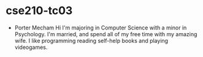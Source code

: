 # cse210-tc03
- Porter Mecham
Hi I'm majoring in Computer Science with a minor in Psychology.
I'm married, and spend all of my free time with my amazing wife.
I like programming reading self-help books and playing videogames.